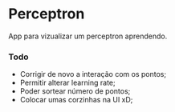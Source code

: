 # Perceptron

App para vizualizar um perceptron aprendendo.

### Todo
- Corrigir de novo a interação com os pontos;
- Permitir alterar learning rate;
- Poder sortear número de pontos;
- Colocar umas corzinhas na UI xD;
